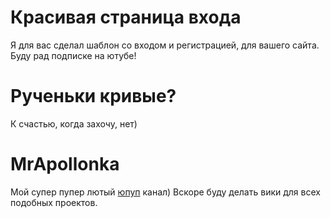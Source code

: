 # Красивая страница входа
Я для вас сделал шаблон со входом и регистрацией, для вашего сайта. Буду рад подписке на ютубе!
# Рученьки кривые?
К счастью, когда захочу, нет)

# MrApollonka

Мой супер пупер лютый <a href="https://youtube.com/@MrApollonych" target="_blank">юпуп</a> канал)
Вскоре буду делать вики для всех подобных проектов.
